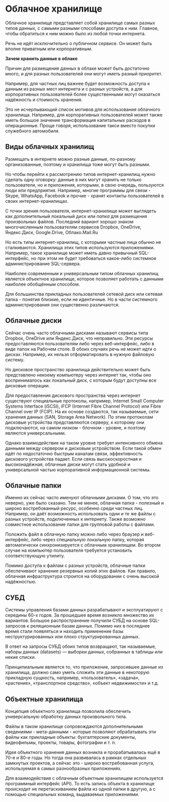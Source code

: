 # Облачное хранилище

Облачное хранилище представляет собой хранилище самых разных типов данных, с самыми разными способами доступа к ним. Главное, чтобы обратиться к ним можно было из любой точки интернета.

Речь не идёт исключительно о публичном сервисе. Он может быть вполне приватным или корпоративным.

**Зачем хранить данные в облаке**

Причин для размещения данных в облаке может быть достаточно много, и для разных пользователей они могут иметь разный приоритет.

Например, для частных лиц важнее будет возможность доступа к данным из разных мест интернета и с разных устройств, а для корпоративных пользователей более существенными могут оказаться надёжность и стоимость хранения.

Это не исчерпывающий список мотивов для использования облачного хранилища. Например, для корпоративных пользователей может также иметь большое значение трансформация капитальных расходов в операционные. Проще говоря, использование такси вместо покупки служебного автомобиля.

## Виды облачных хранилищ

Размещать в интернете можно разные данные, по-разному организованные, поэтому и хранилища тоже могут быть разными.

Но чтобы перейти к рассмотрению типов интернет-хранилищ нужно сделать одну оговорку: данные в них могут хранить не только пользователи, но и приложения, которыми, в свою очередь, пользуются люди или предприятия. Например, многие программы для связи - Skype, WhatsApp, Facebook и прочие - хранят контакты пользователей в своих интернет-хранилищах.

С точки зрения пользователя, интернет-хранилище может выглядеть как дополнительный локальный диск или _папка_ для размещения произвольных файлов. Последний вариант хорошо знаком многочисленным пользователям сервисов Dropbox, OneDrive, Яндекс.Диск, Google.Drive, Облако.Mail.Ru

Но есть типы интернет-хранилищ, с которыми частные лица обычно не сталкиваются. Хранилища этих типов используются приложениями. Например, такое хранилище может иметь давно привычный SQL-интерфейс, но при этом не будет требоваться какое-либо системное администрирование SQL-сервера.

Наиболее современным и универсальным типом облачных хранилищ является объектное хранилище, которое позволяет работать с данными наиболее обобщённым способом.

Для большинства прикладных пользователей сетевой диск или сетевая папка - понятия близкие, если не идентичные. Но в части системного администрирования они существенно различаются.

## Облачные диски

Сейчас очень часто облачными дисками называют сервисы типа Dropbox, OneDrive или Яндекс.Диск, что неправильно. Эти ресурсы предоставляются пользователям либо через веб-интерфейс, либо в виде папок на Рабочем столе. В обоих случаях речь не может идти о дисках. Например, их нельзя отформатировать в нужную файловую систему.

Но дисковое пространство хранилища действительно может быть представлено некоему компьютеру через интернет так, чтобы оно воспринималось как локальный диск, с которым будут доступны все дисковые операции.

Для предоставления дискового пространства через интернет существуют специальные протоколы, например, Internet Small Computer Systems Interface (iSCSI), iFCP (Internet Fibre Channel Protocol) или Fibre Channel over IP (FCIP). На их основе создаются, так называемые, сети хранения данных (SAN, Storage Area Network). По этим протоколам дисковые устройства представляются серверу, к которому они подключаются, на самом низком - блочном - уровне, и поэтому являются универсальными.

Однако взаимодействие на таком уровне требует интенсивного обмена данными между сервером и дисковым устройством. Если такой обмен идёт по недостаточно быстрым каналам связи, эффективность дискового устройства падает. Если связь высокоскоростная и высоконадёжная, облачные диски могут стать удобной и универсальной частью корпоративной информационной системы.

## Облачные папки

Именно их сейчас часто именуют облачными дисками. О том, что это неверно, уже было сказано. Тем не менее, облачная папка - полезный и широко востребованный ресурс, особенно среди частных лиц. Например, он даёт возможность использовать одни и те же файлы с разных устройств, подключенных к интернету. Также возможно совместное использование папки для групповой работы с файлами.

Положить файл в облачную папку можно либо через браузер и веб-интерфейс, либо через специальную локальную папку, которая автоматически синхронизируется с облачным хранилищем. Во втором случае на компьютер пользователя требуется установить соответствующую утилиту.

Помимо доступа к файлам с разных устройств, облачные папки обеспечивают хранение резервных копий этих файлов. Как правило, облачная инфраструктура строится на оборудовании с очень высокой надёжностью.

## СУБД

Системы управления базами данных разрабатывают и эксплуатируют с середины 60-х годов. За прошедшее время возникло множество их вариантов. Большое распространение получили СУБД на основе SQL-запросов к реляционным базам данных. Помимо них в последнее время стали появляться и находить применение базы неструктурированных или плохо структурированных данных.

В ответ на запросы СУБД обоих типов возвращают, так называемые, наборы данных (datasets) — выборки данных, собранных в таблицы или некие списки.

Принципиальным является то, что приложение, запросившее данные из хранилища, должно само уметь сложить эти данные в некоторую прикладную сущность, например, «пользователь», «задача», «растение», «транспортное средство», «объект недвижимости» и т.д.

## Объектные хранилища

Концепция объектного хранилища позволила обеспечить универсальную обработку данных произвольного типа.

Файлы в таком хранилище сопровождаются дополнительными сведениями - мета-данными - которые позволяют обрабатывать эти файлы как прикладные объекты: бухгалтерские документы, видеофильмы, проекты, товары, фотографии и т. п.

Идея объектного хранения данных возникла и прорабатывалась ещё в 70-е и 80-е годы. Но тогда она развивалась в рамках отдельных замкнутых проектов, а сейчас это - широко востребованная услуга, используемая в самых разнообразных приложениях.

Для взаимодействия с облачным объектным хранилищем используется программный интерфейс (API). То есть запись объекта в хранилище происходит не перетаскиванием файла из одной папки в другую, а с помощью специальных команд, выдаваемых приложениями.